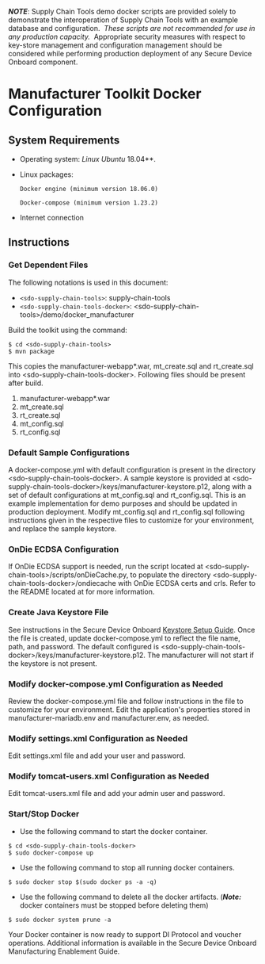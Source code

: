 ***NOTE***: Supply Chain Tools demo docker scripts are provided solely to demonstrate the interoperation of Supply Chain Tools with an example database and configuration.  _These scripts are not recommended for use in any production capacity._  Appropriate security measures with respect to key-store management and configuration management should be considered while performing production deployment of any Secure Device Onboard component.

# Manufacturer Toolkit Docker Configuration

## System Requirements

* Operating system: **Linux* Ubuntu* 18.04**.

* Linux packages:

    `Docker engine (minimum version 18.06.0)`

    `Docker-compose (minimum version 1.23.2)`

* Internet connection

## Instructions

### Get Dependent Files

The following notations is used in this document:

* `<sdo-supply-chain-tools>`: supply-chain-tools
* `<sdo-supply-chain-tools-docker>`: \<sdo-supply-chain-tools>/demo/docker_manufacturer

Build the toolkit using the command:

```
$ cd <sdo-supply-chain-tools>
$ mvn package
```
This copies the manufacturer-webapp*.war, mt_create.sql and rt_create.sql into
\<sdo-supply-chain-tools-docker>. Following files should be present after build.

1. manufacturer-webapp*.war
2. mt_create.sql
3. rt_create.sql
4. mt_config.sql
5. rt_config.sql

### Default Sample Configurations

A docker-compose.yml with default configuration is present in the directory \<sdo-supply-chain-tools-docker>.
A sample keystore is provided at \<sdo-supply-chain-tools-docker>/keys/manufacturer-keystore.p12,
along with a set of default configurations at mt_config.sql and rt_config.sql.
This is an example implementation for demo purposes and should be updated in production deployment.
Modify mt_config.sql and rt_config.sql following instructions given in the respective files to customize for your environment,
and replace the sample keystore.

### OnDie ECDSA Configuration

If OnDie ECDSA support is needed, run the script located at \<sdo-supply-chain-tools>/scripts/onDieCache.py,
to populate the directory \<sdo-supply-chain-tools-docker>/ondiecache with OnDie ECDSA certs and crls.
Refer to the README located at <sdo-supply-chain-tools> for more information.

### Create Java Keystore File

See instructions in the Secure Device Onboard [Keystore Setup Guide](https://secure-device-onboard.github.io/docs/latest/supply-chain-tools/keystore-guide/). Once the file is created, update docker-compose.yml to reflect the file name, path, and password. The default configured is \<sdo-supply-chain-tools-docker>/keys/manufacturer-keystore.p12.
The manufacturer will not start if the keystore is not present.

### Modify docker-compose.yml Configuration as Needed
Review the docker-compose.yml file and follow instructions in the file to customize for your environment.
Edit the application's properties stored in manufacturer-mariadb.env and manufacturer.env, as needed.

### Modify settings.xml Configuration as Needed
Edit settings.xml file and add your user and password.

### Modify tomcat-users.xml Configuration as Needed
Edit tomcat-users.xml file and add your admin user and password.

### Start/Stop Docker

* Use the following command to start the docker container.

```
$ cd <sdo-supply-chain-tools-docker>
$ sudo docker-compose up
```

* Use the following command to stop all running docker containers.

```
$ sudo docker stop $(sudo docker ps -a -q)
```

* Use the following command to delete all the docker artifacts. (***Note:*** docker containers must be stopped before deleting
them)
```
$ sudo docker system prune -a
```

Your Docker container is now ready to support DI Protocol and voucher operations.  Additional information is available 
in the Secure Device Onboard Manufacturing Enablement Guide.
